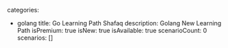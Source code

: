 categories:
  - golang
title: Go Learning Path Shafaq
description: Golang New Learning Path
isPremium: true
isNew: true
isAvailable: true
scenarioCount: 0
scenarios: []
